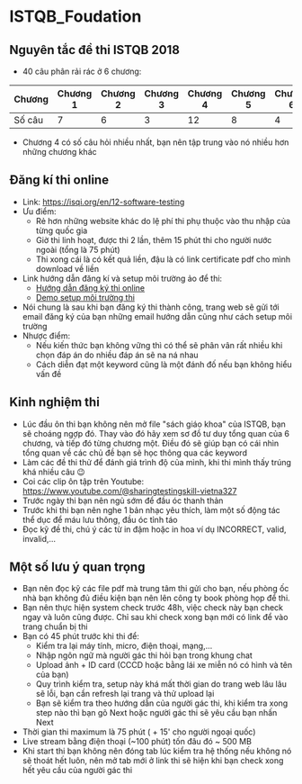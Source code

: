 # ISTQB_Foudation
## Nguyên tắc đề thi ISTQB 2018
- 40 câu phân rải rác ở 6 chương:

|Chương|Chương 1|Chương 2|Chương 3|Chương 4|Chương 5|Chương 6|
|---|---|---|---|---|---|---|
|Số câu|7|6|3|12|8|4|

- Chương 4 có số câu hỏi nhiều nhất, bạn nên tập trung vào nó nhiều hơn những chương khác

## Đăng kí thi online
- Link: https://isqi.org/en/12-software-testing
- Ưu điểm:
    - Rẻ hơn những website khác do lệ phí thi phụ thuộc vào thu nhập của từng quốc gia
    - Giờ thi linh hoạt, được thi 2 lần, thêm 15 phút thi cho người nước ngoài (tổng là 75 phút)
    - Thi xong cái là có kết quả liền, đậu là có link certificate pdf cho mình download về liền
- Link hướng dẫn đăng kí và setup môi trường ảo để thi:
    - [Hướng dẫn đăng ký thi online](https://www.youtube.com/watch?v=NjJMfTGgt1A)
    - [Demo setup môi trường thi](https://www.youtube.com/watch?v=zIePW7DrcD0)
- Nói chung là sau khi bạn đăng ký thi thành công, trang web sẽ gửi tới email đăng ký của bạn những email hướng dẫn cũng như cách setup môi trường 
- Nhược điểm:
    - Nếu kiến thức bạn không vững thì có thể sẽ phân vân rất nhiều khi chọn đáp án do nhiều đáp án sẽ na ná nhau
    - Cách diễn đạt một keyword cũng là một đánh đố nếu bạn không hiểu vấn đề

## Kinh nghiệm thi
- Lúc đầu ôn thi bạn không nên mở file "sách giáo khoa" của ISTQB, bạn sẽ choáng ngợp đó. Thay vào đó hãy xem sơ đồ tư duy tổng quan của 6 chương, và tiếp đó từng chương một. Điều đó sẽ giúp bạn có cái nhìn tổng quan về các chủ đề bạn sẽ học thông qua các keyword
- Làm các đề thi thử để đánh giá trình độ của mình, khi thi mình thấy trúng khá nhiều câu 😉
- Coi các clip ôn tập trên Youtube: https://www.youtube.com/@sharingtestingskill-vietna327
- Trước ngày thi bạn nên ngủ sớm để đầu óc thanh thản
- Trước khi thi bạn nên nghe 1 bản nhạc yêu thích, làm một số động tác thể dục để máu lưu thông, đầu óc tỉnh táo
- Đọc kỹ đề thi, chú ý các từ in đậm hoặc in hoa ví dụ INCORRECT, valid, invalid,...

## Một số lưu ý quan trọng
- Bạn nên đọc kỹ các file pdf mà trung tâm thi gửi cho bạn, nếu phòng ốc nhà bạn không đủ điều kiện bạn nên lên công ty book phòng họp để thi.
- Bạn nên thực hiện system check trước 48h, việc check này bạn check ngay và luôn cũng được. Chỉ sau khi check xong bạn mới có link để vào trang chuẩn bị thi
- Bạn có 45 phút trước khi thi để:
    - Kiểm tra lại máy tính, micro, điện thoại, mạng,...
    - Nhập ngôn ngữ mà người gác thi hỏi bạn trong khung chat 
    - Upload ảnh + ID card (CCCD hoặc bằng lái xe miễn nó có hình và tên của bạn)
    - Quy trình kiểm tra, setup này khá mất thời gian do trang web lâu lâu sẽ lỗi, bạn cần refresh lại trang và thử upload lại
    - Bạn sẽ kiểm tra theo hướng dẫn của người gác thi, khi kiểm tra xong step nào thì bạn gõ Next hoặc người gác thi sẽ yêu cầu bạn nhấn Next
- Thời gian thi maximum là 75 phút ( + 15' cho người ngoại quốc)
- Live stream bằng điện thoại (~100 phút) tốn đâu đó ~ 500 MB
- Khi start thi bạn không nên đóng tab lúc kiểm tra hệ thống nếu không nó sẽ thoát hết luôn, nên mở tab mới ở link thi sẽ hiện khi bạn check xong hết yêu cầu của người gác thi
